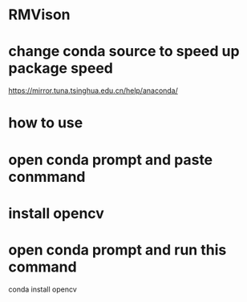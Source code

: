 # RMVison 

# change conda source to speed up package speed 

https://mirror.tuna.tsinghua.edu.cn/help/anaconda/ 

# how to use 
# open conda prompt and paste conmmand

# install opencv 
# open conda prompt and run this command


conda install opencv 


